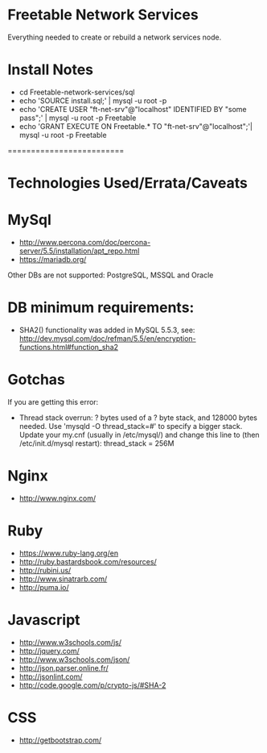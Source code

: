 Freetable Network Services
==========================

Everything needed to create or rebuild a network services node.

Install Notes
=====

- cd Freetable-network-services/sql
- echo 'SOURCE install.sql;' | mysql -u root -p
- echo 'CREATE USER "ft-net-srv"@"localhost" IDENTIFIED BY "some pass";' | mysql -u root -p Freetable
- echo 'GRANT EXECUTE ON Freetable.* TO "ft-net-srv"@"localhost";'| mysql -u root -p Freetable

=========================

Technologies Used/Errata/Caveats
=======

MySql
=====
- http://www.percona.com/doc/percona-server/5.5/installation/apt_repo.html
- https://mariadb.org/

Other DBs are not supported: PostgreSQL, MSSQL and Oracle

DB minimum requirements: 
=====
- SHA2() functionality was added in MySQL 5.5.3, see: http://dev.mysql.com/doc/refman/5.5/en/encryption-functions.html#function_sha2

Gotchas
======
If you are getting this error:
- Thread stack overrun: ? bytes used of a ? byte stack, and 128000 bytes needed. Use 'mysqld -O thread_stack=#' to specify a bigger stack.  Update your my.cnf (usually in /etc/mysql/) and change this line to (then /etc/init.d/mysql restart):  thread_stack = 256M

Nginx
=====
- http://www.nginx.com/

Ruby
=====
- https://www.ruby-lang.org/en
- http://ruby.bastardsbook.com/resources/
- http://rubini.us/
- http://www.sinatrarb.com/
- http://puma.io/

Javascript
=====
- http://www.w3schools.com/js/
- http://jquery.com/
- http://www.w3schools.com/json/
- http://json.parser.online.fr/
- http://jsonlint.com/
- http://code.google.com/p/crypto-js/#SHA-2

CSS
=====
- http://getbootstrap.com/


